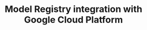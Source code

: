 ---
title: "Model Registry integration with Google Cloud Platform"
linkTitle: "GCP Integration"
type: docs
weight: 30
draft: true
---